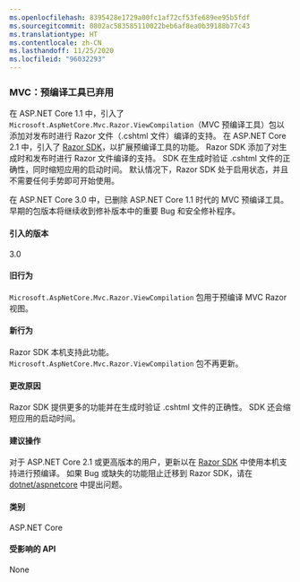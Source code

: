 ```yaml
---
ms.openlocfilehash: 8395428e1729a00fc1af72cf53fe689ee95b5fdf
ms.sourcegitcommit: 0802ac583585110022beb6af8ea0b39188b77c43
ms.translationtype: HT
ms.contentlocale: zh-CN
ms.lasthandoff: 11/25/2020
ms.locfileid: "96032293"
---
```

### <a name="mvc-precompilation-tool-deprecated"></a>MVC：预编译工具已弃用

在 ASP.NET Core 1.1 中，引入了 `Microsoft.AspNetCore.Mvc.Razor.ViewCompilation`（MVC 预编译工具）包以添加对发布时进行 Razor 文件（.cshtml  文件）编译的支持。 在 ASP.NET Core 2.1 中，引入了 [Razor SDK](/aspnet/core/razor-pages/sdk?view=aspnetcore-2.1)，以扩展预编译工具的功能。 Razor SDK 添加了对生成时和发布时进行 Razor 文件编译的支持。 SDK 在生成时验证 .cshtml  文件的正确性，同时缩短应用的启动时间。 默认情况下，Razor SDK 处于启用状态，并且不需要任何手势即可开始使用。

在 ASP.NET Core 3.0 中，已删除 ASP.NET Core 1.1 时代的 MVC 预编译工具。 早期的包版本将继续收到修补版本中的重要 Bug 和安全修补程序。

#### <a name="version-introduced"></a>引入的版本

3.0

#### <a name="old-behavior"></a>旧行为

`Microsoft.AspNetCore.Mvc.Razor.ViewCompilation` 包用于预编译 MVC Razor 视图。

#### <a name="new-behavior"></a>新行为

Razor SDK 本机支持此功能。 `Microsoft.AspNetCore.Mvc.Razor.ViewCompilation` 包不再更新。

#### <a name="reason-for-change"></a>更改原因

Razor SDK 提供更多的功能并在生成时验证 .cshtml  文件的正确性。 SDK 还会缩短应用的启动时间。

#### <a name="recommended-action"></a>建议操作

对于 ASP.NET Core 2.1 或更高版本的用户，更新以在 [Razor SDK](/aspnet/core/razor-pages/sdk?view=aspnetcore-3.0) 中使用本机支持进行预编译。 如果 Bug 或缺失的功能阻止迁移到 Razor SDK，请在 [dotnet/aspnetcore](https://github.com/dotnet/aspnetcore/issues) 中提出问题。

#### <a name="category"></a>类别

ASP.NET Core

#### <a name="affected-apis"></a>受影响的 API

None

<!-- 

#### Affected APIs

Not detectable via API analysis

-->
